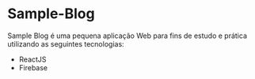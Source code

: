 # Sample-Blog

Sample Blog é uma pequena aplicação Web para fins de estudo e prática utilizando as seguintes tecnologias: 

- ReactJS 
- Firebase
